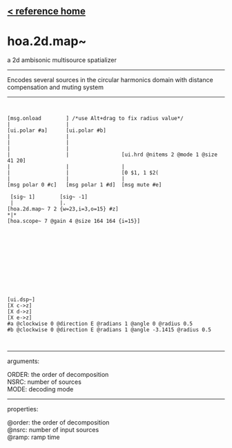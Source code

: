[< reference home](ceammc_lib.html)
---

# hoa.2d.map~


a 2d ambisonic multisource spatializer

---

Encodes several sources in the circular harmonics domain with distance
            compensation and muting system<br>


---


```


[msg.onload        ] /*use Alt+drag to fix radius value*/
|                  |
[ui.polar #a]      [ui.polar #b]
|                  |
|                  |
|                  |
|                  |                 [ui.hrd @nitems 2 @mode 1 @size 41 20]
|                  |                 |
|                  |                 [0 $1, 1 $2(
|                  |                 |
[msg polar 0 #c]   [msg polar 1 #d]  [msg mute #e]

 [sig~ 1]        [sig~ -1]
 |               |.
[hoa.2d.map~ 7 2 {w=23,i=3,o=15} #z]
*|*
[hoa.scope~ 7 @gain 4 @size 164 164 {i=15}]












[ui.dsp~]
[X c->z]
[X d->z]
[X e->z]
#a @clockwise 0 @direction E @radians 1 @angle 0 @radius 0.5
#b @clockwise 0 @direction E @radians 1 @angle -3.1415 @radius 0.5

            
```

---
arguments:

ORDER: the order of
            decomposition<br>
NSRC: number of sources<br>
MODE: decoding mode<br>

---
properties:

@order: the order of decomposition<br>
@nsrc: number of input sources<br>
@ramp: ramp time<br>

